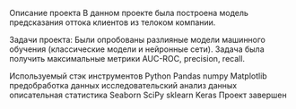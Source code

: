 Описание проекта
В данном проекте была построена модель предсказания оттока клиентов из телоком компании.

Задачи проекта:
Были опробованы разлияные модели машинного обучения (классические модели и нейронные сети). Задача была получить максимальные метрики AUC-ROC, precision, recall.

Используемый стэк инструментов
Python
Pandas
numpy
Matplotlib
предобработка данных
исследовательский анализ данных
описательная статистика
Seaborn
SciPy
sklearn
Keras
Проект завершен

